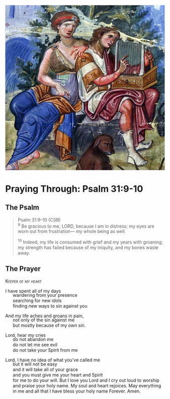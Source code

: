 <img class="intro-right" src="art-paris-psalter.jpg">

<style>
  li {list-style-type: none;}
  p + ul {
    margin-top: -18px;
}
</style>

# Praying Through: Psalm 31:9-10

## The Psalm

>Psalm 31:9–10 (CSB)  
><sup>9</sup> Be gracious to me, LORD, because I am in distress; my eyes are worn out from frustration— my whole being as well. 
>
><sup>10</sup> Indeed, my life is consumed with grief and my years with groaning; my strength has failed because of my iniquity, and my bones waste away.

## The Prayer

<div style="font-variant: small-caps;">Keeper of my heart</div>

I have spent all of my days
* wandering from your presence
* searching for new idols
* finding new ways to sin against you

And my life aches and groans in pain,
* not only of the sin against me
* but mostly because of my own sin.

Lord, hear my cries
* do not abandon me
* do not let me see evil
* do not take your Spirit from me

Lord, I have no idea of what you’ve called me
* but it will not be easy
* and it will take all of your grace
* and you must give me your heart and Spirit
* for me to do your will.
But I love you Lord
 and I cry out loud
 to worship and praise your holy name. 
 My soul and heart rejoices. 
 May everything in me
 and all that I have 
 bless your holy name
 Forever.
Amen. 
